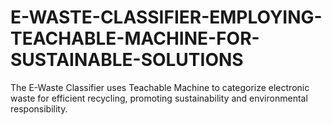 # E-WASTE-CLASSIFIER-EMPLOYING-TEACHABLE-MACHINE-FOR-SUSTAINABLE-SOLUTIONS
The E-Waste Classifier uses Teachable Machine to categorize electronic waste for efficient recycling, promoting sustainability and environmental responsibility.
